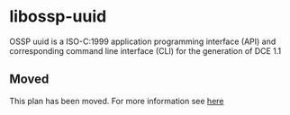 # libossp-uuid

OSSP uuid is a ISO-C:1999 application programming interface (API) and corresponding command line interface (CLI) for the generation of DCE 1.1

## Moved

This plan has been moved. For more information see [here](https://github.com/habitat-sh/core-plans#additional-plans)
